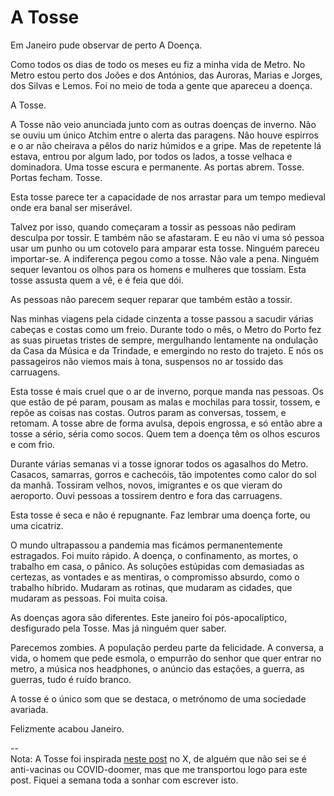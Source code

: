 # A Tosse

Em Janeiro pude observar de perto A Doença.

Como todos os dias de todo os meses eu fiz a minha vida de Metro. No Metro estou perto dos Joões e dos Antónios, das Auroras, Marias e Jorges, dos Silvas e Lemos. Foi no meio de toda a gente que apareceu a doença. 

A Tosse.

A Tosse não veio anunciada junto com as outras doenças de inverno. Não se ouviu um único Atchim entre o alerta das paragens. Não houve espirros e o ar não cheirava a pêlos do nariz húmidos e a gripe. Mas de repetente lá estava, entrou por algum lado, por todos os lados, a tosse velhaca e dominadora. Uma tosse escura e permanente. As portas abrem. Tosse. Portas fecham. Tosse. 

Esta tosse parece ter a capacidade de nos arrastar para um tempo medieval onde era banal ser miserável.

Talvez por isso, quando começaram a tossir as pessoas não pediram desculpa por tossir. E também não se afastaram. E eu não vi uma só pessoa usar um punho ou um cotovelo para amparar esta tosse. Ninguém pareceu importar-se. A indiferença pegou como a tosse. Não vale a pena. Ninguém sequer levantou os olhos para os homens e mulheres que tossiam. Esta tosse assusta quem a vê, e é feia que dói. 

As pessoas não parecem sequer reparar que também estão a tossir.

Nas minhas viagens pela cidade cinzenta a tosse passou a sacudir várias cabeças e costas como um freio. Durante todo o mês, o Metro do Porto fez as suas piruetas tristes de sempre, mergulhando lentamente na ondulação da Casa da Música e da Trindade, e emergindo no resto do trajeto. E nós os passageiros não viemos mais à tona, suspensos no ar tossido das carruagens. 

Esta tosse é mais cruel que o ar de inverno, porque manda nas pessoas. Os que estão de pé param, pousam as malas e mochilas para tossir, tossem, e repõe as coisas nas costas. Outros param as conversas, tossem, e retomam. A tosse abre de forma avulsa, depois engrossa, e só então abre a tosse a sério, séria como socos. Quem tem a doença têm os olhos escuros e com frio.

Durante várias semanas vi a tosse ignorar todos os agasalhos do Metro. Casacos, samarras, gorros e cachecóis, tão impotentes como calor do sol da manhã. Tossiram velhos, novos, imigrantes e os que vieram do aeroporto. Ouvi pessoas a tossirem dentro e fora das carruagens. 

Esta tosse é seca e não é repugnante. Faz lembrar uma doença forte, ou uma cicatriz.

O mundo ultrapassou a pandemia mas ficámos permanentemente estragados. Foi muito rápido. A doença, o confinamento, as mortes, o trabalho em casa, o pânico. As soluções estúpidas com demasiadas as certezas, as vontades e as mentiras, o compromisso absurdo, como o trabalho híbrido. Mudaram as rotinas, que mudaram as cidades, que mudaram as pessoas. Foi muita coisa.

As doenças agora são diferentes. Este janeiro foi pós-apocalíptico, desfigurado pela Tosse. Mas já ninguém quer saber.

Parecemos zombies. A população perdeu parte da felicidade. A conversa, a vida, o homem que pede esmola, o empurrão do senhor que quer entrar no metro, a música nos headphones, o anúncio das estações, a guerra, as guerras, tudo é ruído branco.

A tosse é o único som que se destaca, o metrónomo de uma sociedade avariada.

Felizmente acabou Janeiro.

--  
Nota: A Tosse foi inspirada [neste post](https://x.com/patife/status/1886430294707666977) no X, de alguém que não sei se é anti-vacinas ou COVID-doomer, mas que me transportou logo para este post. Fiquei a semana toda a sonhar com escrever isto.
